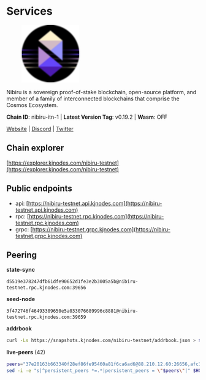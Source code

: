 # Services

<figure><img src="https://raw.githubusercontent.com/kj89/cosmos-images/main/logos/nibiru.png" width="150" alt=""><figcaption></figcaption></figure>

Nibiru is a sovereign proof-of-stake blockchain, open-source platform,  and member of a family of interconnected blockchains that comprise the Cosmos Ecosystem.

**Chain ID**: nibiru-itn-1 | **Latest Version Tag**: v0.19.2 | **Wasm**: OFF

[Website](https://nibiru.fi) | [Discord](https://discord.gg/nibiru) | [Twitter](https://twitter.com/NibiruChain)




## Chain explorer
[https://explorer.kjnodes.com/nibiru-testnet](https://explorer.kjnodes.com/nibiru-testnet)

## Public endpoints

* api: [https://nibiru-testnet.api.kjnodes.com](https://nibiru-testnet.api.kjnodes.com)
* rpc: [https://nibiru-testnet.rpc.kjnodes.com](https://nibiru-testnet.rpc.kjnodes.com)
* grpc: [https://nibiru-testnet.grpc.kjnodes.com](https://nibiru-testnet.grpc.kjnodes.com)

## Peering

**state-sync**

```text
d5519e378247dfb61dfe90652d1fe3e2b3005a5b@nibiru-testnet.rpc.kjnodes.com:39656
```

**seed-node**

```text
3f472746f46493309650e5a033076689996c8881@nibiru-testnet.rpc.kjnodes.com:39659
```

**addrbook**
```bash
curl -Ls https://snapshots.kjnodes.com/nibiru-testnet/addrbook.json > $HOME/.nibid/config/addrbook.json
```

**live-peers** (42)
```bash
peers="37e20163b663340f28ef86fe95460a81f6ca6ad6@88.210.12.60:26656,afc39d2bddb63b49d0c42bb7703011d09ce032b2@84.46.241.94:26656,540a366efc3987627306bde0f1acb2354f277789@78.10.207.252:26656,bf10da2792c9439edbfccce2cf0852e692039112@185.215.180.237:26656,f5d99801be3160120468babdfe6866b2c7b7ed58@65.109.111.159:26656,00abaa0b6be5c41bbb6a72315b301091481a8aaa@95.128.140.24:12656,959a635aaea40cfc4ee75b01506d7816b3bb992e@66.94.104.84:26656,4eb0cc5fa9727b3c1803536e9fe48b045cb9923e@194.60.201.124:26656,91d0512ebcedb3f4ab9f26ae13b67166ce7a7003@46.180.223.102:26656,a4f4265d98011e80100559e5ce16546168fbccc6@161.97.103.11:26656,478b3fbd3152c90662a02e293efdab599fc1799f@43.133.199.91:26657,b6db16ab4d2dfd61d0be94df4738ce5f1913de11@212.41.9.98:26656,e634fbf8800f76cb911d03e665f2e573188147c0@154.53.32.30:26657,82d8f0d473863b8f104623539b0c4b65a997318a@146.190.226.211:26656,591b00c0bfdda9f94e40128869041d1da9ee1639@149.102.152.77:26656,1750291aa1de3b04f07161ad4c0f2a47e7879d63@65.21.63.46:26656,d5f5a397f04c8ca3875fda638395fd57e1dc39c9@84.46.247.146:26656,cea3f4607fbf298466e65e027d82e04123b92ab5@161.97.143.105:26656,4ff077065e3f810685336ed28363e5f82de0a38c@90.188.59.213:26656,11c5066a3f8004e874f1508a7edb807206c531eb@194.163.175.32:26656,a2cb5ae6fa93db8e8d470dd05ec7ca29d40bdbd8@217.79.178.84:39656,55dfbbffebc40b147b2b765fc65a65711dafcbcd@31.220.78.145:39656,81e70cd7967803bef67e9d2cd0c569bc406d1968@38.242.241.56:26656,50167a61281928220a34d521f3666eb32340cfdd@165.232.77.10:26656,9024178fb93ce4062eea8f368285d721a2dd1a9b@45.61.161.15:26656,1e360e7ae5de39cddf3aa3fe5b380c89ba50f0ed@149.102.142.180:26656,4591a6d3bb34030aa3b7be72691e36eb72cd6eff@128.199.47.116:26656,3feddf650d5b3ba64b0461ac7bf3195e8dc0fa39@95.217.182.223:26556,265a7d0a57e8891f06b2c88a1abc14e298192bf2@65.21.189.233:26656,c24993901b157f9515f162569a9eee65b9776674@155.133.22.19:36656,e385e251cd84176dda032ad47fbe93096b7e03c7@84.46.246.136:26656,5b4b12ded2c0db5f29345580b507156ca5399053@31.220.84.69:26656,aedf05252d5fac762d5732ab1bc8728a3337b81d@185.197.195.13:26656,4d1780c1abcd7df29391bed1f5138af88424ce22@185.182.184.194:26656,58c4f92775bc63621513ce145d58f239aec8c510@89.117.49.71:26656,d63f834d73a17b894840cc068b335351c91f3646@138.68.98.218:26656,a5091d1afa277bab864a495d43226ee44f85604e@212.23.222.91:39656,fb26e0b2ea196136f27d5bb2704b46d12f194495@164.92.202.21:26656,7cd09b8cfa8730a7ffc6b5796b51b346c10e1a4f@194.163.164.150:26656,77d89a919f28122c9ceef7be1d0dc761fd35a330@20.199.10.78:26656,64d2ea39df1cf635fccb17311c245b9fdc56194a@91.107.195.121:26656,d5519e378247dfb61dfe90652d1fe3e2b3005a5b@65.109.68.190:39656"
sed -i -e "s|^persistent_peers *=.*|persistent_peers = \"$peers\"|" $HOME/.nibid/config/config.toml
```
